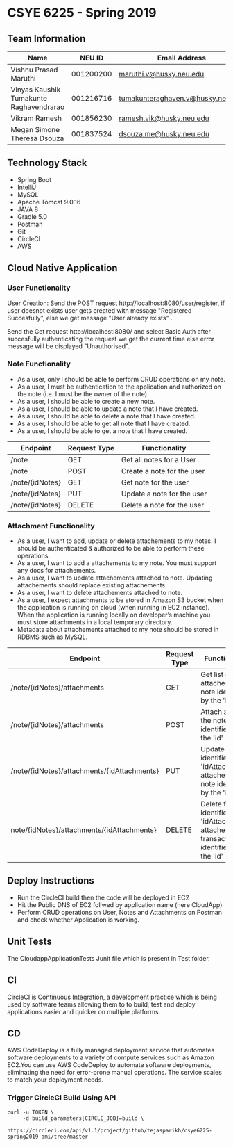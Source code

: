 # CSYE 6225 - Spring 2019

## Team Information

| Name | NEU ID | Email Address |
| --- | --- | --- |
| Vishnu Prasad Maruthi|001200200 |maruthi.v@husky.neu.edu |
| Vinyas Kaushik Tumakunte Raghavendrarao|001216716|tumakunteraghaven.v@husky.neu.edu|
| Vikram Ramesh|001856230|ramesh.vik@husky.neu.edu|
| Megan Simone Theresa Dsouza|001837524|dsouza.me@husky.neu.edu |

## Technology Stack

* Spring Boot
* IntelliJ
* MySQL
* Apache Tomcat 9.0.16
* JAVA 8
* Gradle 5.0
* Postman
* Git
* CircleCI
* AWS

## Cloud Native Application 

### User Functionality

User Creation: Send the POST request http://localhost:8080/user/register, if user doesnot exists user gets created with message "Registered Succesfully", else we get message "User already exists" .

Send the Get request http://localhost:8080/ and select Basic Auth after succesfully authenticating the request we get the current time else error message will be displayed "Unauthorised".

### Note Functionality 

* As a user, only I should be able to perform CRUD operations on my note.
* As a user, I must be authentication to the application and authorized on the note (i.e. I must be the owner of the note).
* As a user, I should be able to create a new note.
* As a user, I should be able to update a note that I have created.
* As a user, I should be able to delete a note that I have created.
* As a user, I should be able to get all note that I have created.
* As a user, I should be able to get a note that I have created.

| Endpoint | Request Type | Functionality |
| --------- | --------- | --------- |
| /note | GET | Get all notes for a User |
| /note | POST | Create a note for the user |
| /note/{idNotes} | GET | Get note for the user |
| /note/{idNotes} | PUT | Update a note for the user |
| /note/{idNotes} | DELETE | Delete a note for the user |

### Attachment Functionality 

* As a user, I want to add, update or delete attachements to my notes. I should be authenticated & authorized to be able to perform these operations.
* As a user, I want to add a attachements to my note. You must support any docs for attachements.
* As a user, I want to update attachements attached to note. Updating attachements should replace existing attachements.
* As a user, I want to delete attachements attached to note.
* As a user, I expect attachments to be stored in Amazon S3 bucket when the application is running on cloud (when running in EC2 instance). When the application is running locally on developer’s machine you must store attachments in a local temporary directory.
* Metadata about attachements attached to my note should be stored in RDBMS such as MySQL.

| Endpoint | Request Type | Functionality |
| --------- | --------- | --------- |
| /note/{idNotes}/attachments | GET | Get list of files attached to the note identified by the 'id' |
| /note/{idNotes}/attachments | POST | Attach a file to the note identified by the 'id' |
| /note/{idNotes}/attachments/{idAttachments} | PUT | Update file identified by 'idAttachments' attached to the note identified by the 'id' |
| note/{idNotes}/attachments/{idAttachments} | DELETE | Delete file identified by 'idAttachments' attached to the transaction identified by the 'id'|

## Deploy Instructions

* Run the CircleCI build then the code will be deployed in EC2
* Hit the Public DNS of EC2 follwed by application name (here CloudApp)
* Perform CRUD operations on User, Notes and Attachments on Postman and check whether Application is working.


## Unit Tests
The CloudappApplicationTests Junit file which is present in Test folder.

## CI
CircleCI is Continuous Integration, a development practice which is being used by software teams allowing them to to build, test and deploy applications easier and quicker on multiple platforms.

## CD 
AWS CodeDeploy is a fully managed deployment service that automates software deployments to a variety of compute services such as Amazon EC2.You can use AWS CodeDeploy to automate software deployments, eliminating the need for error-prone manual operations. The service scales to match your deployment needs.

### Trigger CircleCI Build Using API

```
curl -u TOKEN \
     -d build_parameters[CIRCLE_JOB]=build \
     https://circleci.com/api/v1.1/project/github/tejasparikh/csye6225-spring2019-ami/tree/master
```






